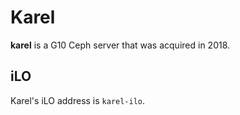 # Karel

**karel** is a G10 Ceph server that was acquired in 2018.

## iLO

Karel's iLO address is `karel-ilo`.

